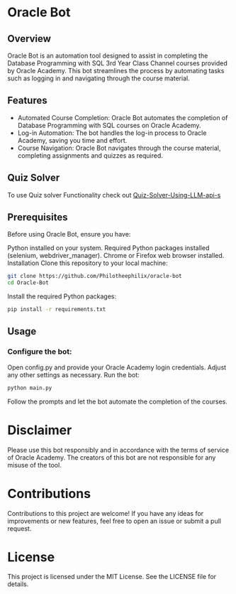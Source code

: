 # Oracle Bot
## Overview
Oracle Bot is an automation tool designed to assist in completing the Database Programming with SQL 3rd Year Class Channel courses provided by Oracle Academy. This bot streamlines the process by automating tasks such as logging in and navigating through the course material.

## Features
- Automated Course Completion: Oracle Bot automates the completion of Database Programming with SQL courses on Oracle Academy.
- Log-in Automation: The bot handles the log-in process to Oracle Academy, saving you time and effort.
- Course Navigation: Oracle Bot navigates through the course material, completing assignments and quizzes as required.
## Quiz Solver
To use Quiz solver Functionality check out <a href="https://github.com/Philotheephilix/Quiz-Solver-Using-LLM-api-s">Quiz-Solver-Using-LLM-api-s</a>
## Prerequisites
Before using Oracle Bot, ensure you have:

Python installed on your system.
Required Python packages installed (selenium, webdriver_manager).
Chrome or Firefox web browser installed.
Installation
Clone this repository to your local machine:
``` bash
git clone https://github.com/Philotheephilix/oracle-bot
cd Oracle-Bot
```
Install the required Python packages:
``` bash
pip install -r requirements.txt
```
## Usage
### Configure the bot:
Open config.py and provide your Oracle Academy login credentials.
Adjust any other settings as necessary.
Run the bot:
``` bash
python main.py
```
Follow the prompts and let the bot automate the completion of the courses.
# Disclaimer
Please use this bot responsibly and in accordance with the terms of service of Oracle Academy. The creators of this bot are not responsible for any misuse of the tool.

# Contributions
Contributions to this project are welcome! If you have any ideas for improvements or new features, feel free to open an issue or submit a pull request.

# License
This project is licensed under the MIT License. See the LICENSE file for details.
